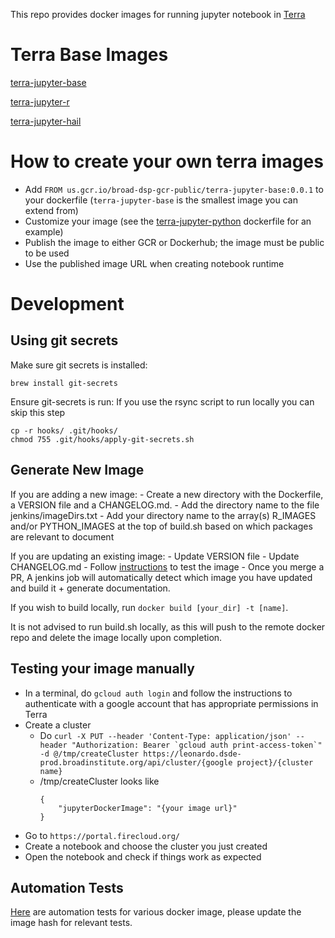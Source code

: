 This repo provides docker images for running jupyter notebook in [Terra](https://app.terra.bio)

# Terra Base Images
[terra-jupyter-base](terra-jupyter-base/README.md)

[terra-jupyter-r](terra-jupyter-r/README.md)

[terra-jupyter-hail](terra-jupyter-hail/README.md)

# How to create your own terra images
* Add `FROM us.gcr.io/broad-dsp-gcr-public/terra-jupyter-base:0.0.1` to your dockerfile (`terra-jupyter-base` is the smallest image you can extend from)
* Customize your image (see the [terra-jupyter-python](terra-jupyter-python/Dockerfile) dockerfile for an example)
* Publish the image to either GCR or Dockerhub; the image must be public to be used
* Use the published image URL when creating notebook runtime

# Development
## Using git secrets
Make sure git secrets is installed:
```
brew install git-secrets
```
Ensure git-secrets is run: If you use the rsync script to run locally you can skip this step

```
cp -r hooks/ .git/hooks/
chmod 755 .git/hooks/apply-git-secrets.sh
```

## Generate New Image
If you are adding a new image:
    - Create a new directory with the Dockerfile, a VERSION file and a CHANGELOG.md. 
    - Add the directory name to the file jenkins/imageDirs.txt 
    - Add your directory name to the array(s) R_IMAGES and/or PYTHON_IMAGES at the top of build.sh based on which packages are relevant to document

If you are updating an existing image:
    - Update VERSION file
    - Update CHANGELOG.md
    - Follow [instructions](https://broadworkbench.atlassian.net/wiki/spaces/AP/pages/100401153/Testing+notebook+functionality+with+Fiab) to test the image
    - Once you merge a PR, A jenkins job will automatically detect which image you have updated and build it + generate documentation. 

If you wish to build locally, run `docker build [your_dir] -t [name]`. 

It is not advised to run build.sh locally, as this will push to the remote docker repo and delete the image locally upon completion.  

## Testing your image manually
- In a terminal, do `gcloud auth login` and follow the instructions to authenticate with a google account that has appropriate permissions in Terra
- Create a cluster
  - Do ```curl -X PUT --header 'Content-Type: application/json' --header "Authorization: Bearer `gcloud auth print-access-token`" -d @/tmp/createCluster https://leonardo.dsde-prod.broadinstitute.org/api/cluster/{google project}/{cluster name}```
  - /tmp/createCluster looks like
    ```
    {
        "jupyterDockerImage": "{your image url}"
    }
    ```
- Go to `https://portal.firecloud.org/`
- Create a notebook and choose the cluster you just created
- Open the notebook and check if things work as expected

## Automation Tests
[Here](https://github.com/DataBiosphere/leonardo/tree/develop/automation/src/test/scala/org/broadinstitute/dsde/workbench/leonardo/notebooks) are automation tests for various docker image, please update the image hash for relevant tests.
